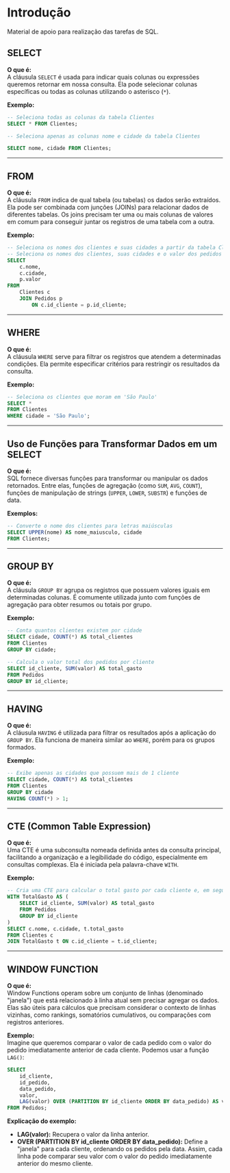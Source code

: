 # Introdução

Material de apoio para realização das tarefas de SQL.

## SELECT

**O que é:**  
A cláusula `SELECT` é usada para indicar quais colunas ou expressões queremos retornar em nossa consulta. Ela pode selecionar colunas específicas ou todas as colunas utilizando o asterisco (`*`).

**Exemplo:**  
```sql
-- Seleciona todas as colunas da tabela Clientes
SELECT * FROM Clientes;

-- Seleciona apenas as colunas nome e cidade da tabela Clientes

SELECT nome, cidade FROM Clientes;
```

---

## FROM

**O que é:**  
A cláusula `FROM` indica de qual tabela (ou tabelas) os dados serão extraídos. Ela pode ser combinada com junções (JOINs) para relacionar dados de diferentes tabelas.
Os joins precisam ter uma ou mais colunas de valores em comum para conseguir juntar os registros de uma tabela com a outra.

**Exemplo:**  
```sql
-- Seleciona os nomes dos clientes e suas cidades a partir da tabela Clientes
-- Seleciona os nomes dos clientes, suas cidades e o valor dos pedidos
SELECT 
    c.nome, 
    c.cidade, 
    p.valor
FROM 
    Clientes c
    JOIN Pedidos p 
        ON c.id_cliente = p.id_cliente;
```

---

## WHERE

**O que é:**  
A cláusula `WHERE` serve para filtrar os registros que atendem a determinadas condições. Ela permite especificar critérios para restringir os resultados da consulta.

**Exemplo:**  
```sql
-- Seleciona os clientes que moram em 'São Paulo'
SELECT *
FROM Clientes
WHERE cidade = 'São Paulo';
```

---

## Uso de Funções para Transformar Dados em um SELECT

**O que é:**  
SQL fornece diversas funções para transformar ou manipular os dados retornados. Entre elas, funções de agregação (como `SUM`, `AVG`, `COUNT`), funções de manipulação de strings (`UPPER`, `LOWER`, `SUBSTR`) e funções de data.

**Exemplos:**  
```sql
-- Converte o nome dos clientes para letras maiúsculas
SELECT UPPER(nome) AS nome_maiusculo, cidade
FROM Clientes;
```

---

## GROUP BY

**O que é:**  
A cláusula `GROUP BY` agrupa os registros que possuem valores iguais em determinadas colunas. É comumente utilizada junto com funções de agregação para obter resumos ou totais por grupo.

**Exemplo:**  
```sql
-- Conta quantos clientes existem por cidade
SELECT cidade, COUNT(*) AS total_clientes
FROM Clientes
GROUP BY cidade;

-- Calcula o valor total dos pedidos por cliente
SELECT id_cliente, SUM(valor) AS total_gasto
FROM Pedidos
GROUP BY id_cliente;
```

---

## HAVING

**O que é:**  
A cláusula `HAVING` é utilizada para filtrar os resultados após a aplicação do `GROUP BY`. Ela funciona de maneira similar ao `WHERE`, porém para os grupos formados.

**Exemplo:**  
```sql
-- Exibe apenas as cidades que possuem mais de 1 cliente
SELECT cidade, COUNT(*) AS total_clientes
FROM Clientes
GROUP BY cidade
HAVING COUNT(*) > 1;
```

---

## CTE (Common Table Expression)

**O que é:**  
Uma CTE é uma subconsulta nomeada definida antes da consulta principal, facilitando a organização e a legibilidade do código, especialmente em consultas complexas. Ela é iniciada pela palavra-chave `WITH`.

**Exemplo:**  
```sql
-- Cria uma CTE para calcular o total gasto por cada cliente e, em seguida, seleciona os resultados
WITH TotalGasto AS (
    SELECT id_cliente, SUM(valor) AS total_gasto
    FROM Pedidos
    GROUP BY id_cliente
)
SELECT c.nome, c.cidade, t.total_gasto
FROM Clientes c
JOIN TotalGasto t ON c.id_cliente = t.id_cliente;
```

---

## WINDOW FUNCTION

**O que é:**  
Window Functions operam sobre um conjunto de linhas (denominado "janela") que está relacionado à linha atual sem precisar agregar os dados. Elas são úteis para cálculos que precisam considerar o contexto de linhas vizinhas, como rankings, somatórios cumulativos, ou comparações com registros anteriores.

**Exemplo:**  
Imagine que queremos comparar o valor de cada pedido com o valor do pedido imediatamente anterior de cada cliente. Podemos usar a função `LAG()`:

```sql
SELECT 
    id_cliente,
    id_pedido,
    data_pedido,
    valor,
    LAG(valor) OVER (PARTITION BY id_cliente ORDER BY data_pedido) AS valor_pedido_anterior
FROM Pedidos;
```

**Explicação do exemplo:**  
- **LAG(valor):** Recupera o valor da linha anterior.
- **OVER (PARTITION BY id_cliente ORDER BY data_pedido):** Define a "janela" para cada cliente, ordenando os pedidos pela data. Assim, cada linha pode comparar seu valor com o valor do pedido imediatamente anterior do mesmo cliente.
